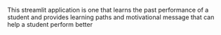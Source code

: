 This streamlit application is one that learns the past performance of a student and provides learning paths and motivational message that can help a student perform better
